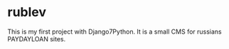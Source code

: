 # rublev
This is my first project with Django7Python. It is a small CMS for russians PAYDAYLOAN sites.
